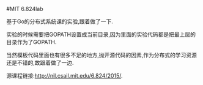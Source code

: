 #MIT 6.824lab

基于Go的分布式系统课的实验,跟着做了一下.

实验的时候需要把GOPATH设置成当前目录,因为里面的实验代码都是把最上层的目录作为了GOPATH.

当然模板代码里面也有很多不足的地方,抛开源代码的因素,作为分布式的学习资源还是不错的,故跟着做了一边.

源课程链接:http://nil.csail.mit.edu/6.824/2015/.
